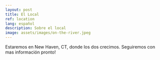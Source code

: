 ```yaml
---
layout: post
title: El Local
ref: location
lang: español
description: Sobre el local
image: assets/images/on-the-river.jpeg
---
```


Estaremos en New Haven, CT, donde los dos crecimos.
Seguiremos con mas información pronto!
